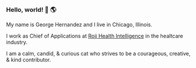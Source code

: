 ### Hello, world! 👋 🌎

My name is George Hernandez and I live in Chicago, Illinois.

I work as Chief of Applications at [Roji Health Intelligence](https://rojihealthintelligence.com) in the healtcare industry.

I am a calm, candid, & curious cat who strives to be a courageous, creative, & kind contributor.

<!--
**GeorgeHernandez/GeorgeHernandez** is a ✨ _special_ ✨ repository because its `README.md` (this file) appears on your GitHub profile.

Here are some ideas to get you started:

- 🔭 I’m currently working on ...
- 🌱 I’m currently learning ...
- 👯 I’m looking to collaborate on ...
- 🤔 I’m looking for help with ...
- 💬 Ask me about ...
- 📫 How to reach me: ...
- 😄 Pronouns: ...
- ⚡ Fun fact: ...
-->
